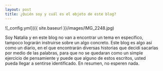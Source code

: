 ```yaml
---
layout: post
title: ¿Quién soy y cuál es el objeto de este blog?
---
```




![_config.yml]({{ site.baseurl }}/images/IMG_2248.jpg)

Soy Natalia y en este blog no van a encontrar un tema en específico, tampoco lograrán instruirse sobre un algo concreto. Este blog es algo así como un diario, en el que encontrarán diversas historias que decidí sacarlas por medio de las palabras, para que no se quedaran como un simple ejercicio de pensamiente y puede que alguno de estos escritos, usted pueda llegar a sentirse identificado. En resumen, no esperen nada.